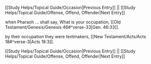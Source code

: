 [[Study Helps/Topical Guide/Occasion|Previous Entry]]  ||  [[Study Helps/Topical Guide/Offense, Offend, Offender|Next Entry]]

 when Pharaoh ... shall say, What is your occupation, [[Old Testament/Genesis/Genesis 46#^verse-33|Gen. 46:33]].

 by their occupation they were tentmakers, [[New Testament/Acts/Acts 18#^verse-3|Acts 18:3]].

[[Study Helps/Topical Guide/Occasion|Previous Entry]]  ||  [[Study Helps/Topical Guide/Offense, Offend, Offender|Next Entry]]